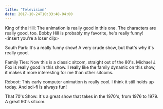 ```yaml
---
title: "Television"
date: 2017-10-24T10:33:48-04:00
---
```


King of the Hill: 
The animation is really good in this one. The characters are really good, too. Bobby Hill is probably my favorite,
he's really funny!
<insert you're a loser clip>

South Park:
It's a really funny show! A very crude show, but that's why it's really good.
<insert kick the baby clip>
 
Family Ties:
Now this is a classic sitcom, straight out of the 80's. Michael J. Fox is really good in this show. 
I really like the family dynamic on this show, it makes it more interesting for me than other sitcoms.
<insert family ties gif>

Reboot:
This early computer animation is really cool. I think it still holds up today. And sci-fi is always fun!

That 70's Show:
It's a great show that takes in the 1970's, from 1976 to 1979. A great 90's sitcom.
<insert star wars gif>